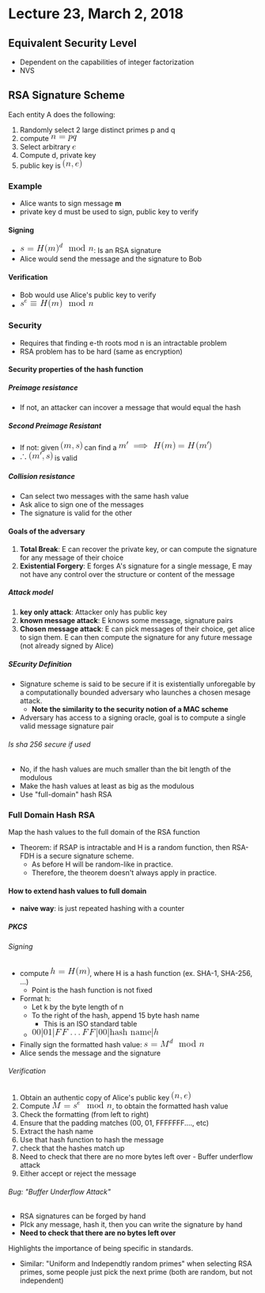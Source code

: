 # Lecture 23, March 2, 2018

## Equivalent Security Level
- Dependent on the capabilities of integer factorization
- NVS

## RSA Signature Scheme

Each entity A does the following:

1. Randomly select 2 large distinct primes p and q
2. compute ![latex-649d4a64-b83e-4718-8c96-4d1c35885bc0](data/lecture23/latex-649d4a64-b83e-4718-8c96-4d1c35885bc0.png)
3. Select arbitrary ![latex-a5bace03-c41e-4a2b-a74c-16cdc7118ec8](data/lecture23/latex-a5bace03-c41e-4a2b-a74c-16cdc7118ec8.png)
4. Compute d, private key
5. public key is ![latex-71cd22bf-41df-4f6a-9b7c-cbe8264af25e](data/lecture23/latex-71cd22bf-41df-4f6a-9b7c-cbe8264af25e.png)

### Example
- Alice wants to sign message **m**
- private key d must be used to sign, public key to verify

#### Signing
- ![latex-a7435a55-1df0-4573-bc33-5bc062be7e98](data/lecture23/latex-a7435a55-1df0-4573-bc33-5bc062be7e98.png): Is an RSA signature
- Alice would send the message and the signature to Bob

#### Verification
- Bob would use Alice's public key to verify
- ![latex-6c8e0559-33ea-4c80-a196-7e6634674464](data/lecture23/latex-6c8e0559-33ea-4c80-a196-7e6634674464.png)

### Security
- Requires that finding e-th roots mod n is an intractable problem
- RSA problem has to be hard (same as encryption)

#### Security properties of the hash function

##### Preimage resistance
- If not, an attacker can incover a message that would equal the hash

##### Second Preimage Resistant
- If not: given ![latex-1c4d6e61-0fe8-4381-b141-3a7bef6e2009](data/lecture23/latex-1c4d6e61-0fe8-4381-b141-3a7bef6e2009.png) can find a ![latex-dec2ea62-6ff0-40a4-a375-d5698008a5d9](data/lecture23/latex-dec2ea62-6ff0-40a4-a375-d5698008a5d9.png)
- ![latex-555ded24-0560-4af7-80e1-5dd445c09d0d](data/lecture23/latex-555ded24-0560-4af7-80e1-5dd445c09d0d.png) is valid

##### Collision resistance
- Can select two messages with the same hash value
- Ask alice to sign one of the messages
- The signature is valid for the other

#### Goals of the adversary

1. **Total Break**: E can recover the private key, or can compute the signature for any message of their choice
2. **Existential Forgery**: E forges A's signature for a single message, E may not have any control over the structure or content of the message

##### Attack model
1. **key only attack**: Attacker only has public key
2. **known message attack**: E knows some message, signature pairs
3. **Chosen message attack**: E can pick messages of their choice, get alice to sign them. E can then compute the signature for any future message (not already signed by Alice)

##### SEcurity Definition
- Signature scheme is said to be secure if it is existentially unforegable by a computationally bounded adversary who launches a chosen mesage attack.
  - **Note the similarity to the security notion of a MAC scheme**
- Adversary has access to a signing oracle, goal is to compute a single valid message signature pair

###### Is sha 256 secure if used
- No, if the hash values are much smaller than the bit length of the modulous
- Make the hash values at least as big as the modulous
- Use "full-domain" hash RSA

### Full Domain Hash RSA
Map the hash values to the full domain of the RSA function

- Theorem: if RSAP is intractable and H is a random function, then RSA-FDH is a secure signature scheme.
  - As before H will be random-like in practice.
  - Therefore, the theorem doesn't always apply in practice.

#### How to extend hash values to full domain
- **naive way**: is just repeated hashing with a counter

##### PKCS

###### Signing
- compute ![latex-29a38c3a-ca0e-410c-802b-542cf6ed7583](data/lecture23/latex-29a38c3a-ca0e-410c-802b-542cf6ed7583.png), where H is a hash function (ex. SHA-1, SHA-256, ...)
  - Point is the hash function is not fixed
- Format h:
  - Let k by the byte length of n
  - To the right of the hash, append 15 byte hash name
    - This is an ISO standard table
  - ![latex-fba15de1-28ea-4ce8-8549-02803d635281](data/lecture23/latex-fba15de1-28ea-4ce8-8549-02803d635281.png)
- Finally sign the formatted hash value: ![latex-1c53ee62-1e81-4a67-bc64-4296b04c9fdf](data/lecture23/latex-1c53ee62-1e81-4a67-bc64-4296b04c9fdf.png)
- Alice sends the message and the signature

###### Verification
1. Obtain an authentic copy of Alice's public key ![latex-0ed13a89-cfc8-46f5-a81e-2ffb44da03b1](data/lecture23/latex-0ed13a89-cfc8-46f5-a81e-2ffb44da03b1.png)
2. Compute ![latex-f5cefe19-937f-410b-b54b-f7649640df5b](data/lecture23/latex-f5cefe19-937f-410b-b54b-f7649640df5b.png), to obtain the formatted hash value
3. Check the formatting (from left to right)
  1. Ensure that the padding matches (00, 01, FFFFFFF...., etc)
  2. Extract the hash name
  3. Use that hash function to hash the message
  4. check that the hashes match up
  5. Need to check that there are no more bytes left over
    - Buffer underflow attack
4. Either accept or reject the message

###### Bug: "Buffer Underflow Attack"
- RSA signatures can be forged by hand
- PIck any message, hash it, then you can write the signature by hand
- **Need to check that there are no bytes left over**

Highlights the importance of being specific in standards.
- Similar: "Uniform and Independtly random primes" when selecting RSA primes, some people just pick the next prime (both are random, but not independent)
